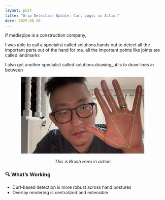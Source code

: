 ```yaml
---
layout: post
title: "Grip Detection Update: Curl Logic in Action"
date: 2025-08-20
---
```


If mediapipe is a construction company, 

I was able to call a specialist called solutions.hands out to detect all the important parts out of the hand for me. all the important points like joints are called landmarks

I also got another specialist called solutions.drawing_utils to draw lines in between

<div style="text-align: center;">
  <img src="/assets/images/2025-08-21.png" alt="Hand Track" width="400">
  <p><em>This is Brush Hero in action</em></p>
</div>


### 🔍 What’s Working
- Curl-based detection is more robust across hand postures
- Overlay rendering is centralized and extensible
